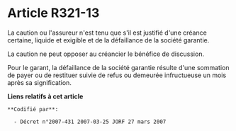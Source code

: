 # Article R321-13

La caution ou l'assureur n'est tenu que s'il est justifié d'une créance certaine, liquide et exigible et de la défaillance de
la société garantie.

La caution ne peut opposer au créancier le bénéfice de discussion.

Pour le garant, la défaillance de la société garantie résulte d'une sommation de payer ou de restituer suivie de refus ou
demeurée infructueuse un mois après sa signification.

**Liens relatifs à cet article**

	**Codifié par**:

	  - Décret n°2007-431 2007-03-25 JORF 27 mars 2007
